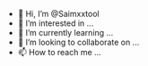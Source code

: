- 👋 Hi, I’m @Saimxxtool
- 👀 I’m interested in ...
- 🌱 I’m currently learning ...
- 💞️ I’m looking to collaborate on ...
- 📫 How to reach me ...

<!---
Saimxxtool/Saimxxtool is a ✨ special ✨ repository because its `README.md` (this file) appears on your GitHub profile.
You can click the Preview link to take a look at your changes.
--->
